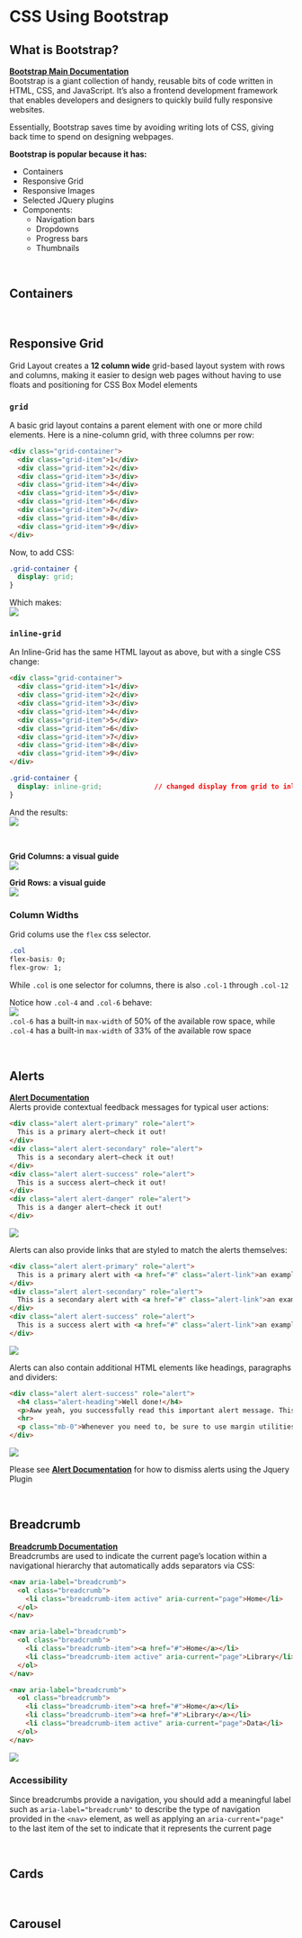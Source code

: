 # CSS Using Bootstrap
## What is Bootstrap?
**[Bootstrap Main Documentation](https://getbootstrap.com/docs/5.1/getting-started/introduction/)**   
Bootstrap is a giant collection of handy, reusable bits of code written in HTML, CSS, and JavaScript. It’s also a frontend development framework that enables developers and designers to quickly build fully responsive websites.

Essentially, Bootstrap saves time by avoiding writing lots of CSS, giving back time to spend on designing webpages.

**Bootstrap is popular because it has:**
* Containers
* Responsive Grid
* Responsive Images
* Selected JQuery plugins
* Components:
    * Navigation bars
    * Dropdowns
    * Progress bars
    * Thumbnails 

<br>

## Containers


<br>

## Responsive Grid
Grid Layout creates a **12 column wide** grid-based layout system with rows and columns, making it easier to design web pages without having to use floats and positioning for CSS Box Model elements

### ```grid```
A basic grid layout contains a parent element with one or more child elements. Here is a nine-column grid, with three columns per row:
```html
<div class="grid-container">
  <div class="grid-item">1</div>
  <div class="grid-item">2</div>
  <div class="grid-item">3</div>
  <div class="grid-item">4</div>
  <div class="grid-item">5</div>
  <div class="grid-item">6</div>
  <div class="grid-item">7</div>
  <div class="grid-item">8</div>
  <div class="grid-item">9</div>
</div>
```

Now, to add CSS:  
```css
.grid-container {
  display: grid;
}
```
Which makes:  
<img src="../images/Grid1.PNG">
<br>

### ```inline-grid```
An Inline-Grid has the same HTML layout as above, but with a single CSS change:
```html
<div class="grid-container">
  <div class="grid-item">1</div>
  <div class="grid-item">2</div>
  <div class="grid-item">3</div>
  <div class="grid-item">4</div>
  <div class="grid-item">5</div>
  <div class="grid-item">6</div>
  <div class="grid-item">7</div>
  <div class="grid-item">8</div>
  <div class="grid-item">9</div>
</div>
```
```css
.grid-container {
  display: inline-grid;             // changed display from grid to inline-grid
}
```
And the results:  
<img src="../images/Grid2.PNG">

<br>

**Grid Columns: a visual guide**  
<img src="../images/GridColumns.PNG">

**Grid Rows: a visual guide**  
<img src="../images/GridRows.PNG">


### Column Widths
Grid colums use the ```flex``` css selector. 
```css
.col
flex-basis: 0;
flex-grow: 1;
```

While ```.col``` is one selector for columns, there is also ```.col-1``` through ```.col-12```   

Notice how ```.col-4``` and ```.col-6``` behave:  
<img src="../images/GridColSizes.PNG">   
 ```.col-6``` has a built-in ```max-width``` of 50% of the available row space, while ```.col-4``` has a built-in ```max-width``` of 33% of the available row space

<br>


## Alerts
**[Alert Documentation](https://getbootstrap.com/docs/4.0/components/alerts/)**   
Alerts provide contextual feedback messages for typical user actions:
```html
<div class="alert alert-primary" role="alert">
  This is a primary alert—check it out!
</div>
<div class="alert alert-secondary" role="alert">
  This is a secondary alert—check it out!
</div>
<div class="alert alert-success" role="alert">
  This is a success alert—check it out!
</div>
<div class="alert alert-danger" role="alert">
  This is a danger alert—check it out!
</div>
```

<img src="../images/AlertsBootstrap.PNG"><br>

Alerts can also provide links that are styled to match the alerts themselves:
```html
<div class="alert alert-primary" role="alert">
  This is a primary alert with <a href="#" class="alert-link">an example link</a>. Give it a click if you like.
</div>
<div class="alert alert-secondary" role="alert">
  This is a secondary alert with <a href="#" class="alert-link">an example link</a>. Give it a click if you like.
</div>
<div class="alert alert-success" role="alert">
  This is a success alert with <a href="#" class="alert-link">an example link</a>. Give it a click if you like.
</div>
```

<img src="../images/AlertsBootstrapLinks.PNG"><br>

Alerts can also contain additional HTML elements like headings, paragraphs and dividers:

```html
<div class="alert alert-success" role="alert">
  <h4 class="alert-heading">Well done!</h4>
  <p>Aww yeah, you successfully read this important alert message. This example text is going to run a bit longer so that you can see how spacing within an alert works with this kind of content.</p>
  <hr>
  <p class="mb-0">Whenever you need to, be sure to use margin utilities to keep things nice and tidy.</p>
</div>
```

<img src="../images/AlertsBootstrapHTML.PNG"><br>

Please see **[Alert Documentation](https://getbootstrap.com/docs/4.0/components/alerts/)** for how to dismiss alerts using the Jquery Plugin

<br>

## Breadcrumb
**[Breadcrumb Documentation](https://getbootstrap.com/docs/4.0/components/breadcrumb/)**   
Breadcrumbs are used to indicate the current page’s location within a navigational hierarchy that automatically adds separators via CSS:
```html
<nav aria-label="breadcrumb">
  <ol class="breadcrumb">
    <li class="breadcrumb-item active" aria-current="page">Home</li>
  </ol>
</nav>

<nav aria-label="breadcrumb">
  <ol class="breadcrumb">
    <li class="breadcrumb-item"><a href="#">Home</a></li>
    <li class="breadcrumb-item active" aria-current="page">Library</li>
  </ol>
</nav>

<nav aria-label="breadcrumb">
  <ol class="breadcrumb">
    <li class="breadcrumb-item"><a href="#">Home</a></li>
    <li class="breadcrumb-item"><a href="#">Library</a></li>
    <li class="breadcrumb-item active" aria-current="page">Data</li>
  </ol>
</nav>
```

<img src="../images/Breadcrumbs.PNG"><br>

### Accessibility
Since breadcrumbs provide a navigation, you should add a meaningful label such as ```aria-label="breadcrumb"``` to describe the type of navigation provided in the ```<nav>``` element, as well as applying an ```aria-current="page"``` to the last item of the set to indicate that it represents the current page

<br>

## Cards

<br>

## Carousel



